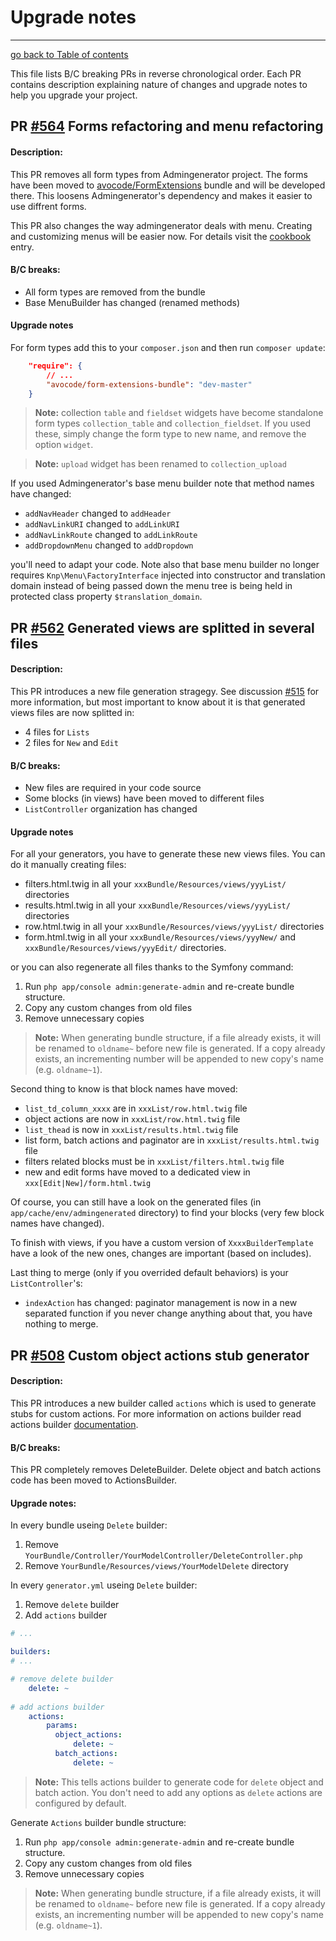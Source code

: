 # Upgrade notes
----------------------------------------------------

[go back to Table of contents][back-to-index]

[back-to-index]: https://github.com/symfony2admingenerator/AdmingeneratorGeneratorBundle/blob/master/Resources/doc/documentation.md#2-support-and-contribution

This file lists B/C breaking PRs in reverse chronological order. Each PR contains 
description explaining nature of changes and upgrade notes to help you upgrade your 
project.

## PR [#564][pr564] Forms refactoring and menu refactoring

[pr564]: https://github.com/symfony2admingenerator/AdmingeneratorGeneratorBundle/pull/564

#### Description:

This PR removes all form types from Admingenerator project. The forms have been moved to
[avocode/FormExtensions](https://github.com/avocode/FormExtensions) bundle and will be 
developed there. This loosens Admingenerator's dependency and makes it easier to use
diffrent forms.

This PR also changes the way admingenerator deals with menu. Creating and customizing 
menus will be easier now. For details visit the 
[cookbook](https://github.com/symfony2admingenerator/AdmingeneratorGeneratorBundle/blob/master/Resources/doc/cookbook/menu.md) 
entry.

#### B/C breaks:

 - All form types are removed from the bundle
 - Base MenuBuilder has changed (renamed methods)

#### Upgrade notes

For form types add this to your `composer.json` and then run `composer update`:

```json
    "require": {
        // ...
        "avocode/form-extensions-bundle": "dev-master"
    }
```

> **Note:** collection `table` and `fieldset` widgets have become standalone form types
`collection_table` and `collection_fieldset`. If you used these, simply change the 
form type to new name, and remove the option `widget`.

> **Note:** `upload` widget has been renamed to `collection_upload`
 
If you used Admingenerator's base menu builder note that method names have changed:

- `addNavHeader` changed to `addHeader`
- `addNavLinkURI` changed to `addLinkURI`
- `addNavLinkRoute` changed to `addLinkRoute`
- `addDropdownMenu` changed to `addDropdown`

you'll need to adapt your code. Note also that base menu builder no longer requires 
`Knp\Menu\FactoryInterface` injected into constructor and translation domain instead 
of being passed down the menu tree is being held in protected class property `$translation_domain`.

## PR [#562][pr562] Generated views are splitted in several files

[pr562]: https://github.com/symfony2admingenerator/AdmingeneratorGeneratorBundle/pull/562

#### Description:

This PR introduces a new file generation stragegy. See discussion 
[#515](https://github.com/symfony2admingenerator/AdmingeneratorGeneratorBundle/issue/515) 
for more information, but most important to know about it is that generated views 
files are now splitted in:

 - 4 files for `Lists`
 - 2 files for `New` and `Edit`

#### B/C breaks:

 - New files are required in your code source
 - Some blocks (in views) have been moved to different files
 - `ListController` organization has changed

#### Upgrade notes
 
For all your generators, you have to generate these new views files. You can do it manually creating
files:

 - filters.html.twig in all your `xxxBundle/Resources/views/yyyList/` directories
 - results.html.twig in all your `xxxBundle/Resources/views/yyyList/` directories
 - row.html.twig in all your `xxxBundle/Resources/views/yyyList/` directories
 - form.html.twig in all your `xxxBundle/Resources/views/yyyNew/`
 and `xxxBundle/Resources/views/yyyEdit/` directories.

or you can also regenerate all files thanks to the Symfony command:

 1. Run `php app/console admin:generate-admin` and re-create bundle structure.
 2. Copy any custom changes from old files
 3. Remove unnecessary copies

> **Note:** When generating bundle structure, if a file already exists, it will be
renamed to `oldname~` before new file is generated. If a copy already exists, an 
incrementing number will be appended to new copy's name (e.g. `oldname~1`).

Second thing to know is that block names have moved:
 
 - `list_td_column_xxxx` are in `xxxList/row.html.twig` file
 - object actions are now in `xxxList/row.html.twig` file
 - `list_thead` is now in `xxxList/results.html.twig` file
 - list form, batch actions and paginator are in `xxxList/results.html.twig` file
 - filters related blocks must be in `xxxList/filters.html.twig` file
 - new and edit forms have moved to a dedicated view in `xxx[Edit|New]/form.html.twig`
 
Of course, you can still have a look on the generated files (in `app/cache/env/admingenerated` directory) to find
your blocks (very few block names have changed).

To finish with views, if you have a custom version of `XxxxBuilderTemplate` have 
a look of the new ones, changes are important (based on includes).

Last thing to merge (only if you overrided default behaviors) is your `ListController`'s:
 - `indexAction` has changed: paginator management is now in a new separated function
 if you never change anything about that, you have nothing to merge.

## PR [#508][pr508] Custom object actions stub generator

[pr508]: https://github.com/symfony2admingenerator/AdmingeneratorGeneratorBundle/pull/508

#### Description:

This PR introduces a new builder called `actions` which is used to generate 
stubs for custom actions. For more information on actions builder read actions builder 
[documentation](https://github.com/symfony2admingenerator/AdmingeneratorGeneratorBundle/blob/master/Resources/doc/builders/actions-builder.md).

#### B/C breaks:

This PR completely removes DeleteBuilder. Delete object and batch actions 
code has been moved to ActionsBuilder.

#### Upgrade notes:

In every bundle useing `Delete` builder:

1. Remove `YourBundle/Controller/YourModelController/DeleteController.php`
2. Remove `YourBundle/Resources/views/YourModelDelete` directory

In every `generator.yml` useing `Delete` builder:

1. Remove `delete` builder
2. Add `actions` builder

```yaml
# ...

builders:
# ...

# remove delete builder
    delete: ~ 
    
# add actions builder
    actions:
        params:
          object_actions:
              delete: ~
          batch_actions:
              delete: ~
```

> **Note:** This tells actions builder to generate code for `delete` object and 
batch action. You don't need to add any options as `delete` actions are configured
by default.

Generate `Actions` builder bundle structure:

1. Run `php app/console admin:generate-admin` and re-create bundle structure.
2. Copy any custom changes from old files
3. Remove unnecessary copies

> **Note:** When generating bundle structure, if a file already exists, it will be
renamed to `oldname~` before new file is generated. If a copy already exists, an 
incrementing number will be appended to new copy's name (e.g. `oldname~1`).

